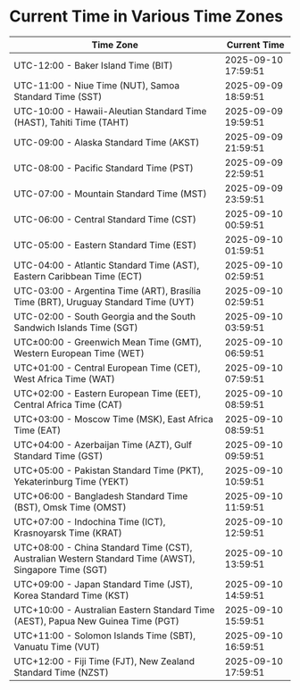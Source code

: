 # Current Time in Various Time Zones

| Time Zone | Current Time |
|-----------|--------------|
| UTC-12:00 - Baker Island Time (BIT) | 2025-09-10 17:59:51 |
| UTC-11:00 - Niue Time (NUT), Samoa Standard Time (SST) | 2025-09-09 18:59:51 |
| UTC-10:00 - Hawaii-Aleutian Standard Time (HAST), Tahiti Time (TAHT) | 2025-09-09 19:59:51 |
| UTC-09:00 - Alaska Standard Time (AKST) | 2025-09-09 21:59:51 |
| UTC-08:00 - Pacific Standard Time (PST) | 2025-09-09 22:59:51 |
| UTC-07:00 - Mountain Standard Time (MST) | 2025-09-09 23:59:51 |
| UTC-06:00 - Central Standard Time (CST) | 2025-09-10 00:59:51 |
| UTC-05:00 - Eastern Standard Time (EST) | 2025-09-10 01:59:51 |
| UTC-04:00 - Atlantic Standard Time (AST), Eastern Caribbean Time (ECT) | 2025-09-10 02:59:51 |
| UTC-03:00 - Argentina Time (ART), Brasília Time (BRT), Uruguay Standard Time (UYT) | 2025-09-10 02:59:51 |
| UTC-02:00 - South Georgia and the South Sandwich Islands Time (SGT) | 2025-09-10 03:59:51 |
| UTC±00:00 - Greenwich Mean Time (GMT), Western European Time (WET) | 2025-09-10 06:59:51 |
| UTC+01:00 - Central European Time (CET), West Africa Time (WAT) | 2025-09-10 07:59:51 |
| UTC+02:00 - Eastern European Time (EET), Central Africa Time (CAT) | 2025-09-10 08:59:51 |
| UTC+03:00 - Moscow Time (MSK), East Africa Time (EAT) | 2025-09-10 08:59:51 |
| UTC+04:00 - Azerbaijan Time (AZT), Gulf Standard Time (GST) | 2025-09-10 09:59:51 |
| UTC+05:00 - Pakistan Standard Time (PKT), Yekaterinburg Time (YEKT) | 2025-09-10 10:59:51 |
| UTC+06:00 - Bangladesh Standard Time (BST), Omsk Time (OMST) | 2025-09-10 11:59:51 |
| UTC+07:00 - Indochina Time (ICT), Krasnoyarsk Time (KRAT) | 2025-09-10 12:59:51 |
| UTC+08:00 - China Standard Time (CST), Australian Western Standard Time (AWST), Singapore Time (SGT) | 2025-09-10 13:59:51 |
| UTC+09:00 - Japan Standard Time (JST), Korea Standard Time (KST) | 2025-09-10 14:59:51 |
| UTC+10:00 - Australian Eastern Standard Time (AEST), Papua New Guinea Time (PGT) | 2025-09-10 15:59:51 |
| UTC+11:00 - Solomon Islands Time (SBT), Vanuatu Time (VUT) | 2025-09-10 16:59:51 |
| UTC+12:00 - Fiji Time (FJT), New Zealand Standard Time (NZST) | 2025-09-10 17:59:51 |
